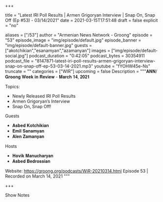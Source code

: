 
+++

title = "Latest IRI Poll Results | Armen Grigoryan Interview | Snap On, Snap Off (Ep #53) - 03/14/2021"
date = 2021-03-15T17:51:48
draft = false
explicit = "no"

aliases = ["/53"]
author = "Armenian News Network - Groong"
episode = "53"
episode_image = "img/episode/default.jpg"
episode_banner = "img/episode/default-banner.jpg"
guests = ["akotchikian","esanamyan","azamanyan"]
images = ["img/episode/default-social.jpg"]
podcast_duration = "0:42:05"
podcast_bytes = 30354911
podcast_file = "8147871-latest-iri-poll-results-armen-grigoryan-interview-snap-on-snap-off-ep-53-03-14-2021.mp3"
youtube = "fYOHW45e-Ns"
truncate = ""
categories = ["WIR"]
upcoming = false
Description = """𝐀𝐍𝐍/𝐆𝐫𝐨𝐨𝐧𝐠 𝐖𝐞𝐞𝐤 𝐢𝐧 𝐑𝐞𝐯𝐢𝐞𝐰 - 𝐌𝐚𝐫𝐜𝐡 𝟏𝟒, 𝟐𝟎𝟐𝟏

Topics:
- Newly Released IRI Poll Results
- Armen Grigoryan’s Interview
- Snap On, Snap Off!

Guests
- 𝐀𝐬𝐛𝐞𝐝 𝐊𝐨𝐭𝐜𝐡𝐢𝐤𝐢𝐚𝐧
- 𝐄𝐦𝐢𝐥 𝐒𝐚𝐧𝐚𝐦𝐲𝐚𝐧
- 𝐀𝐥𝐞𝐧 𝐙𝐚𝐦𝐚𝐧𝐲𝐚𝐧

Hosts
- 𝐇𝐨𝐯𝐢𝐤 𝐌𝐚𝐧𝐮𝐜𝐡𝐚𝐫𝐲𝐚𝐧
- 𝐀𝐬𝐛𝐞𝐝 𝐁𝐞𝐝𝐫𝐨𝐬𝐬𝐢𝐚𝐧

Website: https://groong.org/podcasts/WiR-20210314.html
Episode 53 | Recorded on March 14, 2021
"""

+++

Show Notes

